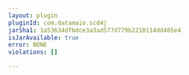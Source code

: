 ```yaml
---
layout: plugin
pluginId: com.datamaio.scd4j
jarSha1: 1a53634dfbdce3a3ad577d779b2210114dd485e4
isJarAvailable: true
error: NONE
violations: []

---
```

